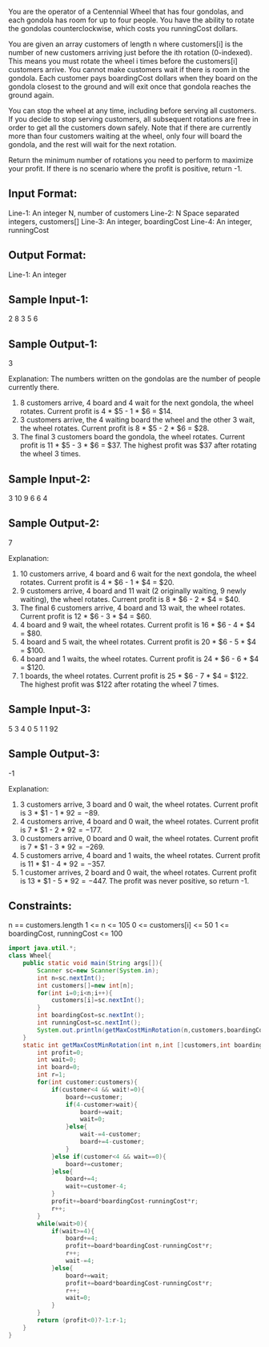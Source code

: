 You are the operator of a Centennial Wheel that has four gondolas, and each gondola has room for up to four people. You have the ability to rotate the gondolas counterclockwise, which costs you runningCost dollars.

You are given an array customers of length n where customers[i] is the number of new customers arriving just before the ith rotation (0-indexed). This means you must rotate the wheel i times before the customers[i] customers arrive. You cannot make customers wait if there is room in the gondola. Each customer pays boardingCost dollars when they board on the gondola closest to the ground and will exit once that gondola reaches the ground again.

You can stop the wheel at any time, including before serving all customers. If you decide to stop serving customers, all subsequent rotations are free in order to get all the customers down safely. Note that if there are currently more than four customers waiting at the wheel, only four will board the gondola, and the rest will wait for the next rotation.

Return the minimum number of rotations you need to perform to maximize your profit. If there is no scenario where the profit is positive, return -1.

Input Format:
-------------
Line-1: An integer N, number of customers
Line-2: N Space separated integers, customers[]
Line-3: An integer, boardingCost
Line-4: An integer, runningCost

Output Format:
--------------
Line-1: An integer

Sample Input-1:
---------------
2
8 3
5
6

Sample Output-1:
----------------
3

Explanation: The numbers written on the gondolas are the number of people currently there.
1. 8 customers arrive, 4 board and 4 wait for the next gondola, the wheel rotates. Current profit is 4 * $5 - 1 * $6 = $14.
2. 3 customers arrive, the 4 waiting board the wheel and the other 3 wait, the wheel rotates. Current profit is 8 * $5 - 2 * $6 = $28.
3. The final 3 customers board the gondola, the wheel rotates. Current profit is 11 * $5 - 3 * $6 = $37.
The highest profit was $37 after rotating the wheel 3 times.

Sample Input-2:
--------------
3
10 9 6 
6
4

Sample Output-2:
---------------
7

Explanation:
1. 10 customers arrive, 4 board and 6 wait for the next gondola, the wheel rotates. Current profit is 4 * $6 - 1 * $4 = $20.
2. 9 customers arrive, 4 board and 11 wait (2 originally waiting, 9 newly waiting), the wheel rotates. Current profit is 8 * $6 - 2 * $4 = $40.
3. The final 6 customers arrive, 4 board and 13 wait, the wheel rotates. Current profit is 12 * $6 - 3 * $4 = $60.
4. 4 board and 9 wait, the wheel rotates. Current profit is 16 * $6 - 4 * $4 = $80.
5. 4 board and 5 wait, the wheel rotates. Current profit is 20 * $6 - 5 * $4 = $100.
6. 4 board and 1 waits, the wheel rotates. Current profit is 24 * $6 - 6 * $4 = $120.
7. 1 boards, the wheel rotates. Current profit is 25 * $6 - 7 * $4 = $122.
The highest profit was $122 after rotating the wheel 7 times.

Sample Input-3:
---------------
5
3 4 0 5 1
1
92

Sample Output-3: 
---------------
-1

Explanation:
1. 3 customers arrive, 3 board and 0 wait, the wheel rotates. Current profit is 3 * $1 - 1 * $92 = -$89.
2. 4 customers arrive, 4 board and 0 wait, the wheel rotates. Current profit is 7 * $1 - 2 * $92 = -$177.
3. 0 customers arrive, 0 board and 0 wait, the wheel rotates. Current profit is 7 * $1 - 3 * $92 = -$269.
4. 5 customers arrive, 4 board and 1 waits, the wheel rotates. Current profit is 11 * $1 - 4 * $92 = -$357.
5. 1 customer arrives, 2 board and 0 wait, the wheel rotates. Current profit is 13 * $1 - 5 * $92 = -$447.
The profit was never positive, so return -1.

Constraints:
------------
n == customers.length
1 <= n <= 105
0 <= customers[i] <= 50
1 <= boardingCost, runningCost <= 100

```java
import java.util.*;
class Wheel{
    public static void main(String args[]){
        Scanner sc=new Scanner(System.in);
        int n=sc.nextInt();
        int customers[]=new int[n];
        for(int i=0;i<n;i++){
            customers[i]=sc.nextInt();
        }
        int boardingCost=sc.nextInt();
        int runningCost=sc.nextInt();
        System.out.println(getMaxCostMinRotation(n,customers,boardingCost,runningCost));
    }
    static int getMaxCostMinRotation(int n,int []customers,int boardingCost,int runningCost){
        int profit=0;
        int wait=0;
        int board=0;
        int r=1;
        for(int customer:customers){
            if(customer<4 && wait!=0){
                board+=customer;
                if(4-customer>wait){
                    board+=wait;
                    wait=0;
                }else{
                    wait-=4-customer;
                    board+=4-customer;
                }
            }else if(customer<4 && wait==0){
                board+=customer;
            }else{
                board+=4;
                wait+=customer-4;
            }
            profit+=board*boardingCost-runningCost*r;
            r++;
        }
        while(wait>0){
            if(wait>=4){
                board+=4;
                profit+=board*boardingCost-runningCost*r;
                r++;
                wait-=4;
            }else{
                board+=wait;
                profit+=board*boardingCost-runningCost*r;
                r++;
                wait=0;
            }
        }
        return (profit<0)?-1:r-1;
    }
}
```